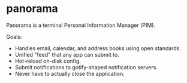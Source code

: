 panorama
========

Panorama is a terminal Personal Information Manager (PIM).

Goals:

- Handles email, calendar, and address books using open standards.
- Unified "feed" that any app can submit to.
- Hot-reload on-disk config.
- Submit notifications to gotify-shaped notification servers.
- Never have to actually close the application.

